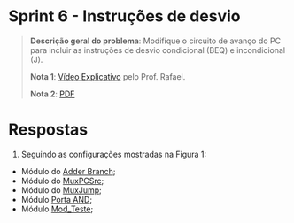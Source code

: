 # Sprint 6 - Instruções de desvio

> **Descrição geral do problema**: Modifique o circuito de avanço do PC para incluir as instruções de desvio
condicional (BEQ) e incondicional (J).
> 
> **Nota 1**: [Vídeo Explicativo](https://www.youtube.com/watch?v=O593XZox_K0) pelo Prof. Rafael.
> 
> **Nota 2**: [PDF](https://github.com/NibiruFT/CPU-MIPS/blob/main/Sprint%207/images/Sprint7%20-%20Desvios%20-%20CPU%20MIPS.pdf)

# Respostas

1. Seguindo as configurações mostradas na Figura 1:
  - Módulo do [Adder Branch](https://github.com/NibiruFT/CPU-MIPS/blob/main/Sprint%207/respostas/Adder_Branch.v);
  - Módulo do [MuxPCSrc](https://github.com/NibiruFT/CPU-MIPS/blob/main/Sprint%207/respostas/MuxPCSrc.v);
  - Módulo do [MuxJump](https://github.com/NibiruFT/CPU-MIPS/blob/main/Sprint%207/respostas/MuxJump.v);
  - Módulo [Porta AND](https://github.com/NibiruFT/CPU-MIPS/blob/main/Sprint%207/respostas/PortaAND.v);
  - Módulo [Mod_Teste](https://github.com/NibiruFT/CPU-MIPS/blob/main/Sprint%207/respostas/Mod_Teste.v);
